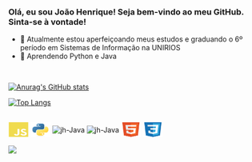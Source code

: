### Olá, eu sou João Henrique! Seja bem-vindo ao meu GitHub. Sinta-se à vontade!


- 🔭 Atualmente estou aperfeiçoando meus estudos e graduando o 6º período em Sistemas de Informação na UNIRIOS
- 🌱 Aprendendo Python e Java

<br>

[![Anurag's GitHub stats](https://github-readme-stats.vercel.app/api?username=joaohenriquejh&theme=tokyonight&show_icons=true&card_width=500)]([https://github.com/anuraghazra/github-readme-stats](https://github.com/joaohenriquejh))

[![Top Langs](https://github-readme-stats.vercel.app/api/top-langs/?username=joaohenriquejh&theme=tokyonight&card_width=500)]([https://github.com/anuraghazra/github-readme-stats](https://github.com/joaohenriquejh))

<div style="display: inline_block"><br>
  <img align="center" alt="jh-Js" height="30" width="40" src="https://raw.githubusercontent.com/devicons/devicon/master/icons/javascript/javascript-plain.svg">
  <img align="center" alt="jh-Python" height="30" width="40" src="https://raw.githubusercontent.com/devicons/devicon/master/icons/python/python-original.svg">
  <img align="center" alt="jh-Java" height="30" width="40" src="https://cdn.jsdelivr.net/gh/devicons/devicon/icons/java/java-original.svg"">
  <img align="center" alt="jh-Java" height="30" width="40" src="https://cdn.jsdelivr.net/gh/devicons/devicon/icons/php/php-original.svg"">
  <img align="center" alt="jh-HTML" height="30" width="40" src="https://raw.githubusercontent.com/devicons/devicon/master/icons/html5/html5-original.svg">
  <img align="center" alt="jh-CSS" height="30" width="40" src="https://raw.githubusercontent.com/devicons/devicon/master/icons/css3/css3-original.svg">
</div>
 
<div> <br>
  <a href="https://www.instagram.com/henrique_b12/?igshid=ZDdkNTZiNTM%3D" target="_blank"><img src="https://img.shields.io/badge/-Instagram-%23E4405F?style=for-the-badge&logo=instagram&logoColor=white" target="_blank"></a>
  
</div>                                                                                                      
